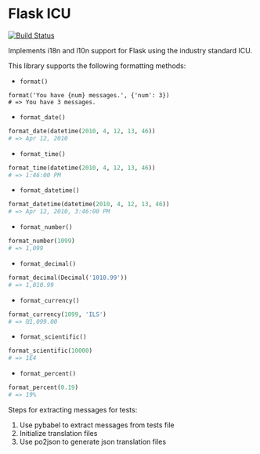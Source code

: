 Flask ICU
=========

[![Build Status](https://travis-ci.org/beavyHQ/flask-icu.svg?branch=retrofit-for-pyicu)](https://travis-ci.org/beavyHQ/flask-icu)

Implements i18n and l10n support for Flask using the industry standard
ICU.

This library supports the following formatting methods:

   * `format()`  
 ```
 format('You have {num} messages.', {'num': 3})
 # => You have 3 messages.
 ```
   * `format_date()`  
 ```python
 format_date(datetime(2010, 4, 12, 13, 46))
 # => Apr 12, 2010
 ```
   * `format_time()`
 ```python
 format_time(datetime(2010, 4, 12, 13, 46))
 # => 1:46:00 PM
 ```
   * `format_datetime()`
 ```python
 format_datetime(datetime(2010, 4, 12, 13, 46))
 # => Apr 12, 2010, 3:46:00 PM
 ```
   * `format_number()`
 ```python
 format_number(1099)
 # => 1,099
 ```
   * `format_decimal()`
 ```python
 format_decimal(Decimal('1010.99'))
 # => 1,010.99
 ```
   * `format_currency()` 
 ```python
 format_currency(1099, 'ILS')
 # => ₪1,099.00
 ```
   * `format_scientific()`
 ```python
 format_scientific(10000)
 # => 1E4
 ```
   * `format_percent()`  
 ```python
 format_percent(0.19)
 # => 19%
 ```


Steps for extracting messages for tests:  
1. Use pybabel to extract messages from tests file   
2. Initialize translation files  
3. Use po2json to generate json translation files  
